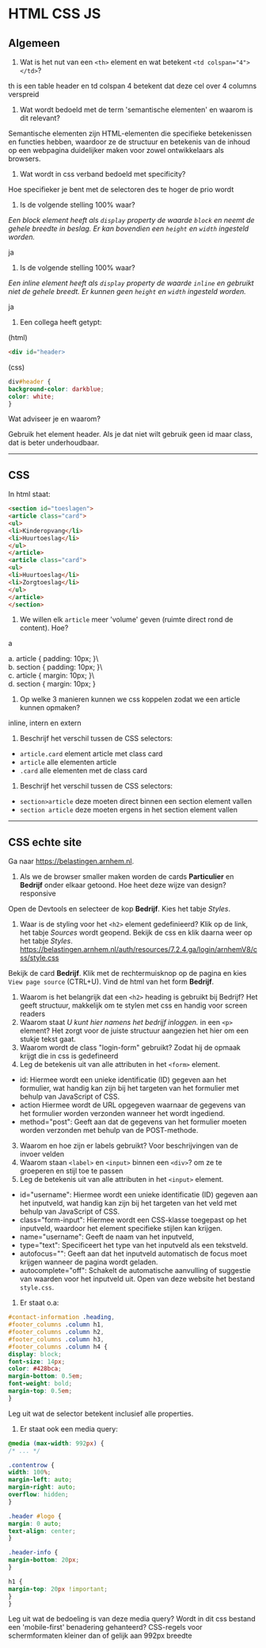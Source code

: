 # HTML CSS JS

## Algemeen

1. Wat is het nut van een `<th>` element en wat betekent `<td colspan="4"></td>`?

 th is een table header en td colspan 4 betekent dat deze cel over 4 columns verspreid
 
1. Wat wordt bedoeld met de term 'semantische elementen' en waarom is dit relevant?

Semantische elementen zijn HTML-elementen die specifieke betekenissen en functies hebben, waardoor ze de structuur en betekenis van de inhoud op een webpagina duidelijker maken voor zowel ontwikkelaars als browsers.


1. Wat wordt in css verband bedoeld met specificity?

Hoe specifieker je bent met de selectoren des te hoger de prio wordt

1. Is de volgende stelling 100% waar?

_Een block element heeft als `display` property de waarde `block` en neemt de gehele breedte in beslag. Er kan bovendien een `height` en `width` ingesteld worden._

ja

1. Is de volgende stelling 100% waar?

_Een inline element heeft als `display` property de waarde `inline` en gebruikt niet de gehele breedt. Er kunnen geen `height` en `width` ingesteld worden._

ja
1. Een collega heeft getypt:

(html)

```html  
<div id="header>  
```

(css)

```css  
div#header {  
background-color: darkblue;  
color: white;  
}  
```

Wat adviseer je en waarom?

Gebruik het element header. Als je dat niet wilt gebruik geen id maar class, dat is beter underhoudbaar. 

---

## CSS

In html staat:

```html  
<section id="toeslagen">  
<article class="card">  
<ul>  
<li>Kinderopvang</li>  
<li>Huurtoeslag</li>  
</ul>  
</article>  
<article class="card">  
<ul>  
<li>Huurtoeslag</li>  
<li>Zorgtoeslag</li>  
</ul>  
</article>  
</section>  
```

1. We willen elk `article` meer 'volume' geven (ruimte direct rond de content). Hoe?

a

a. article { padding: 10px; }\  
b. section { padding: 10px; }\  
c. article { margin: 10px; }\  
d. section { margin: 10px; }

1. Op welke 3 manieren kunnen we css koppelen zodat we een article kunnen opmaken?

inline, intern en extern

1. Beschrijf het verschil tussen de CSS selectors:

- `article.card`  element article met class card
- `article`   alle elementen article
- `.card` alle elementen met de class card

1. Beschrijf het verschil tussen de CSS selectors:

- `section>article`  deze moeten direct binnen een section element vallen
- `section article` deze moeten ergens in het section element vallen

---

## CSS echte site

Ga naar <https://belastingen.arnhem.nl>.

1. Als we de browser smaller maken worden de cards **Particulier** en **Bedrijf** onder elkaar getoond. Hoe heet deze wijze van design?
responsive

Open de Devtools en selecteer de kop **Bedrijf**. Kies het tabje _Styles_.

1. Waar is de styling voor het `<h2>` element gedefinieerd? Klik op de link, het tabje _Sources_ wordt geopend. Bekijk de css en klik daarna weer op het tabje _Styles_.
https://belastingen.arnhem.nl/auth/resources/7.2.4.ga/login/arnhemV8/css/style.css

Bekijk de card **Bedrijf**. Klik met de rechtermuisknop op de pagina en kies `View page source` (CTRL+U). Vind de html van het form **Bedrijf**.

1. Waarom is het belangrijk dat een `<h2>` heading is gebruikt bij Bedrijf?  Het geeft structuur, makkelijk om te stylen met css en handig voor screen readers
1. Waarom staat _U kunt hier namens het bedrijf inloggen._ in een `<p>` element?  Het zorgt voor de juiste structuur aangezien het hier om een stukje tekst gaat. 
1. Waarom wordt de class "login-form" gebruikt?  Zodat hij de opmaak krijgt die in css is gedefineerd
1. Leg de betekenis uit van alle attributen in het `<form>` element.  
 -   id: Hiermee wordt een unieke identificatie (ID) gegeven aan het formulier, wat handig kan zijn bij het targeten van het formulier met behulp van JavaScript of CSS.
-   action Hiermee wordt de URL opgegeven waarnaar de gegevens van het formulier worden verzonden wanneer het wordt ingediend.
-   method="post": Geeft aan dat de gegevens van het formulier moeten worden verzonden met behulp van de POST-methode.
3. Waarom en hoe zijn er labels gebruikt?  Voor beschrijvingen van de invoer velden
4. Waarom staan `<label>` en `<input>` binnen een `<div>`?  om ze te groeperen en stijl toe te passen
5. Leg de betekenis uit van alle attributen in het `<input>` element.
-   id="username": Hiermee wordt een unieke identificatie (ID) gegeven aan het inputveld, wat handig kan zijn bij het targeten van het veld met behulp van JavaScript of CSS.
-   class="form-input": Hiermee wordt een CSS-klasse toegepast op het inputveld, waardoor het element specifieke stijlen kan krijgen.
-   name="username": Geeft de naam van het inputveld,
-   type="text": Specificeert het type van het inputveld als een tekstveld. 
-   autofocus="": Geeft aan dat het inputveld automatisch de focus moet krijgen wanneer de pagina wordt geladen.
-   autocomplete="off": Schakelt de automatische aanvulling of suggestie van waarden voor het inputveld uit.
Open van deze website het bestand `style.css`.

1. Er staat o.a:

```css  
#contact-information .heading,  
#footer_columns .column h1,  
#footer_columns .column h2,  
#footer_columns .column h3,  
#footer_columns .column h4 {  
display: block;  
font-size: 14px;  
color: #428bca;  
margin-bottom: 0.5em;  
font-weight: bold;  
margin-top: 0.5em;  
}  
```

Leg uit wat de selector betekent inclusief alle properties.

1. Er staat ook een media query:

```css  
@media (max-width: 992px) {  
/* ... */

.contentrow {  
width: 100%;  
margin-left: auto;  
margin-right: auto;  
overflow: hidden;  
}

.header #logo {  
margin: 0 auto;  
text-align: center;  
}

.header-info {  
margin-bottom: 20px;  
}

h1 {  
margin-top: 20px !important;  
}  
}  
```

Leg uit wat de bedoeling is van deze media query? Wordt in dit css bestand een 'mobile-first' benadering gehanteerd?
CSS-regels voor schermformaten kleiner dan of gelijk aan 992px breedte